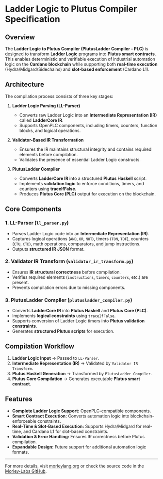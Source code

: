 # Ladder Logic to Plutus Compiler Specification

## Overview
The **Ladder Logic to Plutus Compiler (PlutusLadder Compiler - PLC)** is designed to transform **Ladder Logic** programs into **Plutus smart contracts**. This enables deterministic and verifiable execution of industrial automation logic on the **Cardano blockchain** while supporting both **real-time execution** (Hydra/Midgard/Sidechains) and **slot-based enforcement** (Cardano L1).

## Architecture
The compilation process consists of three key stages:

1. **Ladder Logic Parsing (LL-Parser)**
   - Converts raw Ladder Logic into an **Intermediate Representation (IR)** called **LadderCore IR**.
   - Supports OpenPLC components, including timers, counters, function blocks, and logical operations.
   
2. **Validator-Based IR Transformation**
   - Ensures the IR maintains structural integrity and contains required elements before compilation.
   - Validates the presence of essential Ladder Logic constructs.

3. **PlutusLadder Compiler**
   - Converts **LadderCore IR** into a structured **Plutus Haskell** script.
   - Implements **validation logic** to enforce conditions, timers, and counters using **traceIfFalse**.
   - Produces **Plutus Core (PLC)** output for execution on the blockchain.

## Core Components

### 1. LL-Parser (`ll_parser.py`)
- Parses Ladder Logic code into an **Intermediate Representation (IR)**.
- Captures logical operations (`AND`, `OR`, `NOT`), timers (`TON`, `TOF`), counters (`CTU`, `CTD`), math operations, comparators, and jump instructions.
- Outputs **structured IR JSON** format.

### 2. Validator IR Transform (`validator_ir_transform.py`)
- Ensures **IR structural correctness** before compilation.
- Verifies required elements (`instructions`, `timers`, `counters`, etc.) are present.
- Prevents compilation errors due to missing components.

### 3. PlutusLadder Compiler (`plutusladder_compiler.py`)
- Converts **LadderCore IR** into **Plutus Haskell** and **Plutus Core (PLC)**.
- Implements **logical constraints** using `traceIfFalse`.
- Supports conversion of Ladder Logic timers into **Plutus validation constraints**.
- Generates **structured Plutus scripts** for execution.

## Compilation Workflow
1. **Ladder Logic Input** → Passed to `LL-Parser`.
2. **Intermediate Representation (IR)** → Validated by `Validator IR Transform`.
3. **Plutus Haskell Generation** → Transformed by `PlutusLadder Compiler`.
4. **Plutus Core Compilation** → Generates executable **Plutus smart contract**.

## Features
- **Complete Ladder Logic Support:** OpenPLC-compatible components.
- **Smart Contract Execution:** Converts automation logic into blockchain-enforceable constraints.
- **Real-Time & Slot-Based Execution:** Supports Hydra/Midgard for real-time, and Cardano L1 for slot-based constraints.
- **Validation & Error Handling:** Ensures IR correctness before Plutus compilation.
- **Expandable Design:** Future support for additional automation logic formats.

---
For more details, visit [morleylang.org](https://morleylang.org/) or check the source code in the [Morley-Labs GitHub](https://github.com/Morley-Labs).

